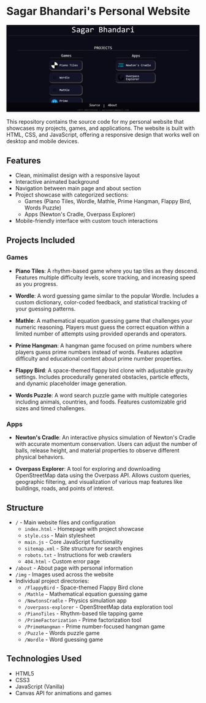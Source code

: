 # Sagar Bhandari's Personal Website

![Website Screenshot](./img/website-screenshot.png)

This repository contains the source code for my personal website that showcases my projects, games, and applications. The website is built with HTML, CSS, and JavaScript, offering a responsive design that works well on desktop and mobile devices.

## Features

- Clean, minimalist design with a responsive layout
- Interactive animated background
- Navigation between main page and about section
- Project showcase with categorized sections:
  - Games (Piano Tiles, Wordle, Mathle, Prime Hangman, Flappy Bird, Words Puzzle)
  - Apps (Newton's Cradle, Overpass Explorer)
- Mobile-friendly interface with custom touch interactions

## Projects Included

### Games

- **Piano Tiles**: A rhythm-based game where you tap tiles as they descend. Features multiple difficulty levels, score tracking, and increasing speed as you progress.

- **Wordle**: A word guessing game similar to the popular Wordle. Includes a custom dictionary, color-coded feedback, and statistical tracking of your guessing patterns.

- **Mathle**: A mathematical equation guessing game that challenges your numeric reasoning. Players must guess the correct equation within a limited number of attempts using provided operands and operators.

- **Prime Hangman**: A hangman game focused on prime numbers where players guess prime numbers instead of words. Features adaptive difficulty and educational content about prime number properties.

- **Flappy Bird**: A space-themed flappy bird clone with adjustable gravity settings. Includes procedurally generated obstacles, particle effects, and dynamic placeholder image generation.

- **Words Puzzle**: A word search puzzle game with multiple categories including animals, countries, and foods. Features customizable grid sizes and timed challenges.

### Apps

- **Newton's Cradle**: An interactive physics simulation of Newton's Cradle with accurate momentum conservation. Users can adjust the number of balls, release height, and material properties to observe different physical behaviors.

- **Overpass Explorer**: A tool for exploring and downloading OpenStreetMap data using the Overpass API. Allows custom queries, geographic filtering, and visualization of various map features like buildings, roads, and points of interest.



## Structure

- `/` - Main website files and configuration
  - `index.html` - Homepage with project showcase
  - `style.css` - Main stylesheet
  - `main.js` - Core JavaScript functionality
  - `sitemap.xml` - Site structure for search engines
  - `robots.txt` - Instructions for web crawlers
  - `404.html` - Custom error page
- `/about` - About page with personal information
- `/img` - Images used across the website
- Individual project directories:
  - `/FlappyBird` - Space-themed Flappy Bird clone
  - `/Mathle` - Mathematical equation guessing game
  - `/NewtonsCradle` - Physics simulation app
  - `/overpass-explorer` - OpenStreetMap data exploration tool
  - `/PianoTiles` - Rhythm-based tile tapping game
  - `/PrimeFactorization` - Prime factorization tool
  - `/PrimeHangman` - Prime number-focused hangman game
  - `/Puzzle` - Words puzzle game
  - `/Wordle` - Word guessing game

## Technologies Used

- HTML5
- CSS3
- JavaScript (Vanilla)
- Canvas API for animations and games




